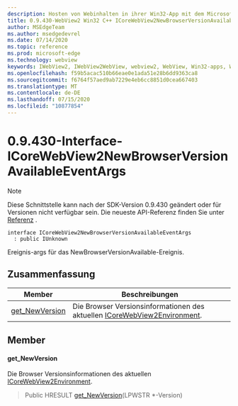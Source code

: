 ```yaml
---
description: Hosten von Webinhalten in ihrer Win32-App mit dem Microsoft Edge WebView2-Steuerelement
title: 0.9.430-WebView2 Win32 C++ ICoreWebView2NewBrowserVersionAvailableEventArgs
author: MSEdgeTeam
ms.author: msedgedevrel
ms.date: 07/14/2020
ms.topic: reference
ms.prod: microsoft-edge
ms.technology: webview
keywords: IWebView2, IWebView2WebView, webview2, WebView, Win32-apps, Win32, Edge, ICoreWebView2, ICoreWebView2Host, Browser-Steuerelement, Edge-HTML
ms.openlocfilehash: f59b5acac510b66eae0e1ada51e28b6dd9363ca8
ms.sourcegitcommit: f6764f57aed9ab7229e4eb6cc8851d0cea667403
ms.translationtype: MT
ms.contentlocale: de-DE
ms.lasthandoff: 07/15/2020
ms.locfileid: "10877854"
---
```

# 0.9.430-Interface-ICoreWebView2NewBrowserVersionAvailableEventArgs 

> [!NOTE]
> Diese Schnittstelle kann nach der SDK-Version 0.9.430 geändert oder für Versionen nicht verfügbar sein. Die neueste API-Referenz finden Sie unter [Referenz](../../../webview2-api-reference.md) .

```
interface ICoreWebView2NewBrowserVersionAvailableEventArgs
  : public IUnknown
```

Ereignis-args für das NewBrowserVersionAvailable-Ereignis.

## Zusammenfassung

 Member                        | Beschreibungen
--------------------------------|---------------------------------------------
[get_NewVersion](#get_newversion) | Die Browser Versionsinformationen des aktuellen [ICoreWebView2Environment](ICoreWebView2Environment.md).

## Member

#### get_NewVersion 

Die Browser Versionsinformationen des aktuellen [ICoreWebView2Environment](ICoreWebView2Environment.md).

> Public HRESULT [get_NewVersion](#get_newversion)(LPWSTR *-Version)

